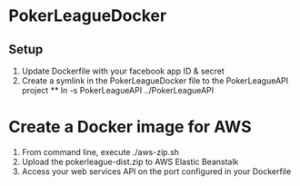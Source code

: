 # PokerLeagueDocker

## Setup
1. Update Dockerfile with your facebook app ID & secret
2. Create a symlink in the PokerLeagueDocker file to the PokerLeagueAPI project
** ln -s PokerLeagueAPI ../PokerLeagueAPI

# Create a Docker image for AWS
1. From command line, execute ./aws-zip.sh
2. Upload the pokerleague-dist.zip to AWS Elastic Beanstalk
3. Access your web services API on the port configured in your Dockerfile
